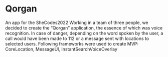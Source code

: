 # Qorgan
An app for the SheCodes2022
Working in a team of three people, we decided to create the “Qorgan” application, the essence of which was voice recognition. 
In case of danger, depending on the word spoken by the user, a call would have been made to 112 or a message sent with locations to selected users. 
Following frameworks were used to create MVP: CoreLocation, MessageUI, InstantSearchVoiceOverlay
